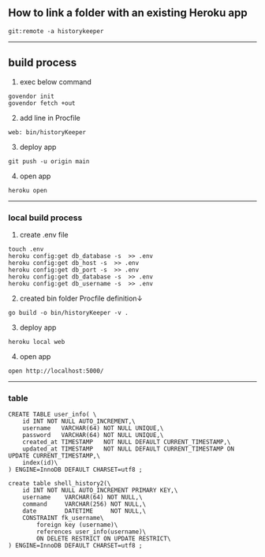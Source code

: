 ## How to link a folder with an existing Heroku app
```
git:remote -a historykeeper
```
----------------------------

## build process
1. exec below command
```
govendor init
govendor fetch +out
```
2. add line in Procfile
```
web: bin/historyKeeper
```
3. deploy app
```
git push -u origin main
```
4. open app
```
heroku open
```
----------------------------

### local build process

1. create .env file
```
touch .env
heroku config:get db_database -s  >> .env
heroku config:get db_host -s  >> .env
heroku config:get db_port -s  >> .env
heroku config:get db_database -s  >> .env
heroku config:get db_username -s  >> .env
```
2. created bin folder Procfile definition↓
```
go build -o bin/historyKeeper -v .
```
3. deploy app
```
heroku local web
```
4. open app
```
open http://localhost:5000/
```

----------------------------

### table
```
CREATE TABLE user_info( \
    id INT NOT NULL AUTO_INCREMENT,\
    username   VARCHAR(64) NOT NULL UNIQUE,\
    password   VARCHAR(64) NOT NULL UNIQUE,\
    created_at TIMESTAMP   NOT NULL DEFAULT CURRENT_TIMESTAMP,\
    updated_at TIMESTAMP   NOT NULL DEFAULT CURRENT_TIMESTAMP ON UPDATE CURRENT_TIMESTAMP,\
    index(id)\
) ENGINE=InnoDB DEFAULT CHARSET=utf8 ;
```

```
create table shell_history2(\
    id INT NOT NULL AUTO_INCREMENT PRIMARY KEY,\
    username    VARCHAR(64) NOT NULL,\
    command     VARCHAR(256) NOT NULL,\
    date        DATETIME     NOT NULL,\
    CONSTRAINT fk_username\
        foreign key (username)\
        references user_info(username)\
        ON DELETE RESTRICT ON UPDATE RESTRICT\
) ENGINE=InnoDB DEFAULT CHARSET=utf8 ;
```
